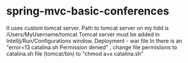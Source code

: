 # spring-mvc-basic-conferences

It uses custom tomcat server.
Path to tomcat server on my hdd is /Users/MyUsername/tomcat
Tomcat server must be added in Intellij/Run/Configurations window.
Deployment - war file
In there is an "error=13 catalina.sh Permission denied" , change file permisiions to catalina.sh file (tomcat/bin) to "chmod a+x catalina.sh"
